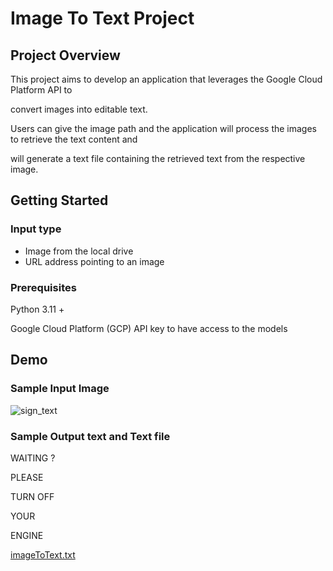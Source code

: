 # Image To Text Project

## Project Overview
This project aims to develop an application that leverages the Google Cloud Platform API to 

convert images into editable text.

Users can give the image path and the application will process the images to retrieve the text content and

will generate a text file containing the retrieved text from the respective image.



## Getting Started

### Input type
- Image from the local drive
- URL address pointing to an image

### Prerequisites

Python 3.11 +

Google Cloud Platform (GCP) API key to have access to the models


## Demo 

### Sample Input Image
![sign_text](https://github.com/user-attachments/assets/530efda0-df85-4a71-bebd-2c85b5be9870)


### Sample Output text and Text file
WAITING ?

PLEASE

TURN OFF

YOUR 

ENGINE

[imageToText.txt](https://github.com/user-attachments/files/17607395/imageToText.txt)
